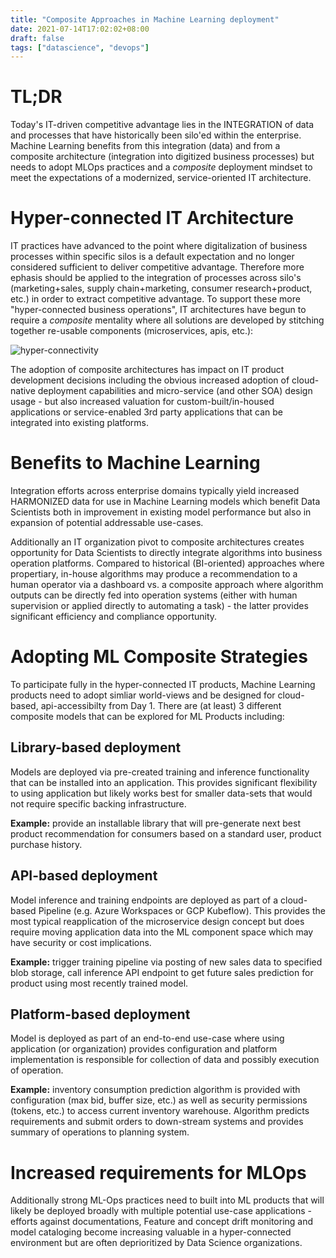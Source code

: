 ```yaml
---
title: "Composite Approaches in Machine Learning deployment"
date: 2021-07-14T17:02:02+08:00
draft: false
tags: ["datascience", "devops"]
---
```


# TL;DR

Today's IT-driven competitive advantage lies in the INTEGRATION of data and processes that have historically been silo'ed within the enterprise.  Machine Learning benefits from this integration (data) and from a composite architecture (integration into digitized business processes) but needs to adopt MLOps practices and a _composite_ deployment mindset to meet the expectations of a modernized, service-oriented IT architecture.

# Hyper-connected IT Architecture

IT practices have advanced to the point where digitalization of business processes within specific silos is a default expectation and no longer considered sufficient to deliver competitive advantage.  Therefore more ephasis should be applied to the integration of processes across silo's (marketing+sales, supply chain+marketing, consumer research+product, etc.) in order to extract competitive advantage.  To support these more "hyper-connected business operations", IT architectures have begun to require a _composite_ mentality where all solutions are developed by stitching together re-usable components (microservices, apis, etc.):

![hyper-connectivity](/images/hyper-connected-architecture.png)

The adoption of composite architectures has impact on IT product development decisions including the obvious increased adoption of cloud-native deployment capabilities and micro-service (and other SOA) design usage - but also increased valuation for custom-built/in-housed applications or service-enabled 3rd party applications that can be integrated into existing platforms.

# Benefits to Machine Learning

Integration efforts across enterprise domains typically yield increased HARMONIZED data for use in Machine Learning models which benefit Data Scientists both in improvement in existing model performance but also in expansion of potential addressable use-cases.

Additionally an IT organization pivot to composite architectures creates opportunity for Data Scientists to directly integrate algorithms into business operation platforms.  Compared to historical (BI-oriented) approaches where propertiary, in-house algorithms may produce a recommendation to a human operator via a dashboard vs. a composite approach where algorithm outputs can be directly fed into operation systems (either with human supervision or applied directly to automating a task) - the latter provides significant efficiency and compliance opportunity.

# Adopting ML Composite Strategies

To participate fully in the hyper-connected IT products, Machine Learning products need to adopt simliar world-views and be designed for cloud-based, api-accessibilty from Day 1.  There are (at least) 3 different composite models that can be explored for ML Products including:

## Library-based deployment

Models are deployed via pre-created training and inference functionality that can be installed into an application.  This provides significant flexibility to using application but likely works best for smaller data-sets that would not require specific backing infrastructure.  

__Example:__ provide an installable library that will pre-generate next best product recommendation for consumers based on a standard user, product purchase history.

## API-based deployment

Model inference and training endpoints are deployed as part of a cloud-based Pipeline (e.g. Azure Workspaces or GCP Kubeflow).  This provides the most typical reapplication of the microservice design concept but does require moving application data into the ML component space which may have security or cost implications.

__Example:__ trigger training pipeline via posting of new sales data to specified blob storage, call inference API endpoint to get future sales prediction for product using most recently trained model.

## Platform-based deployment

Model is deployed as part of an end-to-end use-case where using application (or organization) provides configuration and platform implementation is responsible for collection of data and possibly execution of operation.

__Example:__ inventory consumption prediction algorithm is provided with configuration (max bid, buffer size, etc.) as well as security permissions (tokens, etc.) to access current inventory warehouse.  Algorithm predicts requirements and submit orders to down-stream systems and provides summary of operations to planning system.

# Increased requirements for MLOps

Additionally strong ML-Ops practices need to built into ML products that will likely be deployed broadly with multiple potential use-case applications - efforts against documentations, Feature and concept drift monitoring and model cataloging become increasing valuable in a hyper-connected environment but are often deprioritized by Data Science organizations.
